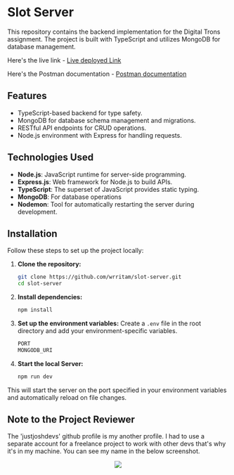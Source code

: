 
# Slot Server

This repository contains the backend implementation for the Digital Trons assignment. The project is built with TypeScript and utilizes MongoDB for database management. 

Here's the live link - [Live deployed Link](https://slot-server-6a9p.onrender.com)

Here's the Postman documentation - [Postman documentation](https://documenter.getpostman.com/view/21414570/2sAYdeNXWM#178ed9b9-631e-4c4c-aaf1-959432c9105d)

## Features

- TypeScript-based backend for type safety.
- MongoDB for database schema management and migrations.
- RESTful API endpoints for CRUD operations.
- Node.js environment with Express for handling requests.

## Technologies Used

- **Node.js**: JavaScript runtime for server-side programming.
- **Express.js**: Web framework for Node.js to build APIs.
- **TypeScript**: The superset of JavaScript provides static typing.
- **MongoDB**: For database operations
- **Nodemon**: Tool for automatically restarting the server during development.

## Installation

Follow these steps to set up the project locally:

1. **Clone the repository:**

   ```bash
   git clone https://github.com/wrritam/slot-server.git
   cd slot-server
   ```

2. **Install dependencies:**

   ```bash
   npm install
   ```

3. **Set up the environment variables:**
   Create a `.env` file in the root directory and add your environment-specific variables.
   ```bash
   PORT
   MONGODB_URI

6. **Start the local Server:**
   ```bash
   npm run dev

This will start the server on the port specified in your environment variables and automatically reload on file changes.

## Note to the Project Reviewer

The 'justjoshdevs' github profile is my another profile. I had to use a separate account for a freelance project to work with other devs that's why it's in my machine. You can see my name in the below screenshot.
<div align="center">

<img src ="src/Screenshot (83).png" width=full height=full>
</div>
